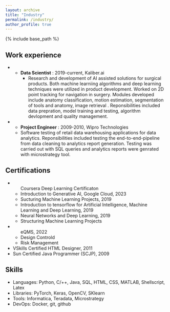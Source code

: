 ```yaml
---
layout: archive
title: "Industry"
permalink: /industry/
author_profile: true
---
```

{% include base_path %}


## Work experience
<ul>
  <li>
    <ul>
      <li> <b>Data Scientist</b> : 2019-current, Kaliber.ai<br>
      <ul><li>Research and development of AI assisted solutions for surgical products.  Both machine learniing algorithms and deep learning techniques were utilized in product development. Worked on 2D point tracking for navigation in surgery.  Modules developed include anatomy classification,  motion estimation, segmentation of tools and anatomy, image retrieval . Reponsibilities included data prepration, model training and testing,  algorithm devlopment and quality management.  </li></ul></li>
    </ul>
  </li>
  <li>
    <ul>
      <li><b>Project Engineer</b> : 2009-2010, Wipro Technologies</li>
      <li>Software testing of retail data warehousing applications for data analytics. Reponsibilities included testing the end-to-end-pipeline from data cleaning to analytics report generation. Testing was carried out with SQL queries and analytics reports were genrated with microstrategy tool.  </li>
    </ul> 
  </li>
 </ul>
 

## Certifications
<ul>
  <li><ul>
    <lh>Coursera Deep Learning Certificaton</lh>
    <li>Introduction to Generative AI, Google Cloud, 2023</li>
    <li>Sucturing Machine Learning Projects, 2019</li>
    <li>Introduction to tensorflow for Artificial Intelligence, Machine Learning and Deep Learning, 2019</li>
    <li>Neural Networks and Deep Learning, 2019</li>
    <li>Structuring Machine Learning Projects</li>
    </ul>
  </li>
  <li><ul>
    <lh>eQMS, 2022</lh>
    <li> Design Controld</li>
    <li>Risk Management</li>
    </ul>
  </li>
  <li>VSkills Certified HTML Designer, 2011</li>
  <li>Sun Certified Java Programmer (SCJP), 2009</li>
</ul>

## Skills
<ul><li>Languages: Python, C/++, Java, SQL, HTML, CSS, MATLAB, Shellscript, Latex</li>
  <li> Libraries: PyTorch, Keras, OpenCV, SKlearn </li>
  <li>Tools: Informatica, Teradata, Microstrategy</li>
  <li> DevOps:  Docker, git, github</li>
  </ul>
    


